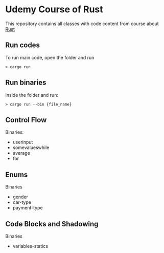 # Udemy Course of Rust

This repository contains all classes with code content from course about [Rust](https://www.udemy.com/course/curso-programacao-rust-completo-do-zero-ao-pleno/)

## Run codes

To run main code, open the folder and run
```
> cargo run
```

## Run binaries

Inside the folder and run:
```
> cargo run --bin {file_name}
```

## Control Flow

Binaries:
- userinput
- somevalueswhile
- average
- for

## Enums

Binaries
- gender
- car-type
- payment-type

## Code Blocks and Shadowing

Binaries
- variables-statics